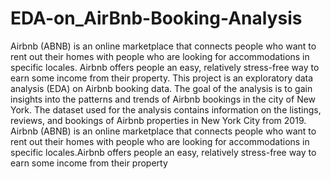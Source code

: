 # EDA-on_AirBnb-Booking-Analysis
Airbnb (ABNB) is an online marketplace that connects people who want to rent out their homes with people who are looking for accommodations in specific locales.
Airbnb offers people an easy, relatively stress-free way to earn some income from their property.
This project is an exploratory data analysis (EDA) on Airbnb booking data. 
The goal of the analysis is to gain insights into the patterns and trends of Airbnb bookings in the city of New York. 
The dataset used for the analysis contains information on the listings, reviews, and bookings of Airbnb properties in New York City from 2019.
Airbnb (ABNB) is an online marketplace that connects people who want to rent out their homes with people who are looking for accommodations in specific locales.Airbnb offers people an easy, relatively stress-free way to earn some income from their property

